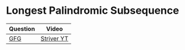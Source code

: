 Longest Palindromic Subsequence
===

|Question|Video|
|-|-|
|[GFG](https://practice.geeksforgeeks.org/problems/longest-palindromic-subsequence-1612327878/1)|[Striver YT](https://youtu.be/6i_T5kkfv4A)|